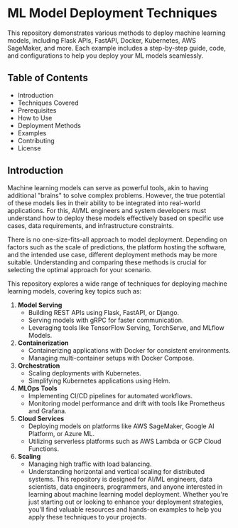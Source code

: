 # ML Model Deployment Techniques
This repository demonstrates various methods to deploy machine learning models, including Flask APIs, FastAPI, Docker, Kubernetes, AWS SageMaker, and more. Each example includes a step-by-step guide, code, and configurations to help you deploy your ML models seamlessly.
## Table of Contents
- Introduction
- Techniques Covered
- Prerequisites
- How to Use
- Deployment Methods
- Examples
- Contributing
- License
## Introduction
Machine learning models can serve as powerful tools, akin to having additional "brains" to solve complex problems. However, the true potential of these models lies in their ability to be integrated into real-world applications. For this, AI/ML engineers and system developers must understand how to deploy these models effectively based on specific use cases, data requirements, and infrastructure constraints.

There is no one-size-fits-all approach to model deployment. Depending on factors such as the scale of predictions, the platform hosting the software, and the intended use case, different deployment methods may be more suitable. Understanding and comparing these methods is crucial for selecting the optimal approach for your scenario.

This repository explores a wide range of techniques for deploying machine learning models, covering key topics such as:
1. **Model Serving**  
   - Building REST APIs using Flask, FastAPI, or Django.  
   - Serving models with gRPC for faster communication.  
   - Leveraging tools like TensorFlow Serving, TorchServe, and MLflow Models.
2. **Containerization**  
   - Containerizing applications with Docker for consistent environments.  
   - Managing multi-container setups with Docker Compose.
3. **Orchestration**  
   - Scaling deployments with Kubernetes.  
   - Simplifying Kubernetes applications using Helm.
4. **MLOps Tools**  
   - Implementing CI/CD pipelines for automated workflows.  
   - Monitoring model performance and drift with tools like Prometheus and Grafana.
5. **Cloud Services**  
   - Deploying models on platforms like AWS SageMaker, Google AI Platform, or Azure ML.  
   - Utilizing serverless platforms such as AWS Lambda or GCP Cloud Functions.
6. **Scaling**  
   - Managing high traffic with load balancing.  
   - Understanding horizontal and vertical scaling for distributed systems.
This repository is designed for AI/ML engineers, data scientists, data engineers, programmers, and anyone interested in learning about machine learning model deployment. Whether you're just starting out or looking to enhance your deployment strategies, you'll find valuable resources and hands-on examples to help you apply these techniques to your projects.
